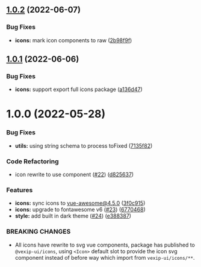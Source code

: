 ## [1.0.2](https://github.com/qmhc/vexip-ui/compare/icons@1.0.1...icons@1.0.2) (2022-06-07)


### Bug Fixes

* **icons:** mark icon components to raw ([2b98f9f](https://github.com/qmhc/vexip-ui/commit/2b98f9ff51aa081796724c816778a8c2550f4cee))



## [1.0.1](https://github.com/qmhc/vexip-ui/compare/icons@1.0.0...icons@1.0.1) (2022-06-06)


### Bug Fixes

* **icons:** support export full icons package ([a136d47](https://github.com/qmhc/vexip-ui/commit/a136d471957fc85100fef6391970340904023931))



# 1.0.0 (2022-05-28)


### Bug Fixes

* **utils:** using string schema to process toFixed ([7135f82](https://github.com/qmhc/vexip-ui/commit/7135f82bcf7a6314b47285fc240aa70a982ed20b))


### Code Refactoring

* icon rewrite to use component ([#22](https://github.com/qmhc/vexip-ui/issues/22)) ([d825637](https://github.com/qmhc/vexip-ui/commit/d82563709def1c65ee548d5ecfb09e296ac6c53a))


### Features

* **icons:** sync icons to vue-awesome@4.5.0 ([3f0c915](https://github.com/qmhc/vexip-ui/commit/3f0c915a4d5bc97e5fd6a2aa5f028408d0c9b6db))
* **icons:** upgrade to fontawesome v6 ([#23](https://github.com/qmhc/vexip-ui/issues/23)) ([6770468](https://github.com/qmhc/vexip-ui/commit/67704686ff935e531f3b529c202232ef8fc14a09))
* **style:** add built in dark theme ([#24](https://github.com/qmhc/vexip-ui/issues/24)) ([e388387](https://github.com/qmhc/vexip-ui/commit/e38838720a730f64af3a0e22bc7149d829b0d7e7))


### BREAKING CHANGES

* All icons have rewrite to svg vue components, package has published to 
`@vexip-ui/icons`, using `<Icon>` default slot to provide the icon svg component instead of before 
way which import from `vexip-ui/icons/**`.



